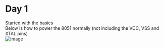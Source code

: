 # Day 1
Started with the basics<br>
Below is how to power the 8051 normally (not including the VCC, VSS and XTAL pins)<br>
![image](https://github.com/user-attachments/assets/fe51a266-dd6b-40cb-b2a5-26a6f1a3d146)
